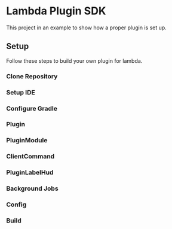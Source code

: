 # Lambda Plugin SDK

This project in an example to show how a proper plugin is set up.

## Setup

Follow these steps to build your own plugin for lambda.

### Clone Repository

### Setup IDE

### Configure Gradle

### Plugin

### PluginModule

### ClientCommand

### PluginLabelHud

### Background Jobs

### Config

### Build